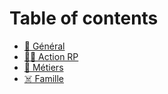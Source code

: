 # Table of contents

* [📄 Général](README.md)
* [👨‍🌾 Action RP](action-rp.md)
* [👮 Métiers](reglements/metiers.md)
* [☠️ Famille](famille.md)
